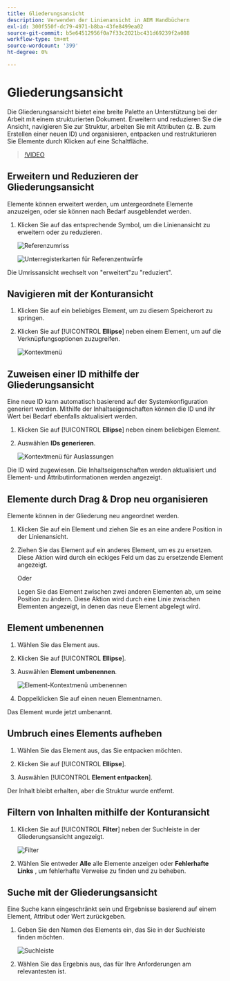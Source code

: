 ```yaml
---
title: Gliederungsansicht
description: Verwenden der Linienansicht in AEM Handbüchern
exl-id: 300f550f-dc79-4971-b8ba-43fe8499ea02
source-git-commit: b5e64512956f0a7f33c2021bc431d69239f2a088
workflow-type: tm+mt
source-wordcount: '399'
ht-degree: 0%

---
```


# Gliederungsansicht

Die Gliederungsansicht bietet eine breite Palette an Unterstützung bei der Arbeit mit einem strukturierten Dokument. Erweitern und reduzieren Sie die Ansicht, navigieren Sie zur Struktur, arbeiten Sie mit Attributen (z. B. zum Erstellen einer neuen ID) und organisieren, entpacken und restrukturieren Sie Elemente durch Klicken auf eine Schaltfläche.

>[!VIDEO](https://video.tv.adobe.com/v/342767)

## Erweitern und Reduzieren der Gliederungsansicht

Elemente können erweitert werden, um untergeordnete Elemente anzuzeigen, oder sie können nach Bedarf ausgeblendet werden.

1. Klicken Sie auf das entsprechende Symbol, um die Linienansicht zu erweitern oder zu reduzieren.

   ![Referenzumriss](images/lesson-6/outline-collapsed-before.png)

   ![Unterregisterkarten für Referenzentwürfe](images/lesson-6/outline-expanded-after.png)

Die Umrissansicht wechselt von &quot;erweitert&quot;zu &quot;reduziert&quot;.

## Navigieren mit der Konturansicht

1. Klicken Sie auf ein beliebiges Element, um zu diesem Speicherort zu springen.

2. Klicken Sie auf [!UICONTROL **Ellipse**] neben einem Element, um auf die Verknüpfungsoptionen zuzugreifen.

   ![Kontextmenü](images/lesson-6/shortcut-options.png)

## Zuweisen einer ID mithilfe der Gliederungsansicht

Eine neue ID kann automatisch basierend auf der Systemkonfiguration generiert werden. Mithilfe der Inhaltseigenschaften können die ID und ihr Wert bei Bedarf ebenfalls aktualisiert werden.

1. Klicken Sie auf [!UICONTROL **Ellipse**] neben einem beliebigen Element.

2. Auswählen **IDs generieren**.

   ![Kontextmenü für Auslassungen](images/lesson-6/ellipsis-popup.png)

Die ID wird zugewiesen. Die Inhaltseigenschaften werden aktualisiert und Element- und Attributinformationen werden angezeigt.

## Elemente durch Drag &amp; Drop neu organisieren

Elemente können in der Gliederung neu angeordnet werden.

1. Klicken Sie auf ein Element und ziehen Sie es an eine andere Position in der Linienansicht.

2. Ziehen Sie das Element auf ein anderes Element, um es zu ersetzen. Diese Aktion wird durch ein eckiges Feld um das zu ersetzende Element angezeigt.

   Oder

   Legen Sie das Element zwischen zwei anderen Elementen ab, um seine Position zu ändern. Diese Aktion wird durch eine Linie zwischen Elementen angezeigt, in denen das neue Element abgelegt wird.

## Element umbenennen

1. Wählen Sie das Element aus.

2. Klicken Sie auf [!UICONTROL **Ellipse**].

3. Auswählen **Element umbenennen**.

   ![Element-Kontextmenü umbenennen](images/lesson-6/rename-before.png)

4. Doppelklicken Sie auf einen neuen Elementnamen.

Das Element wurde jetzt umbenannt.

## Umbruch eines Elements aufheben

1. Wählen Sie das Element aus, das Sie entpacken möchten.

2. Klicken Sie auf [!UICONTROL **Ellipse**].

3. Auswählen [!UICONTROL **Element entpacken**].

Der Inhalt bleibt erhalten, aber die Struktur wurde entfernt.

## Filtern von Inhalten mithilfe der Konturansicht

1. Klicken Sie auf [!UICONTROL **Filter**] neben der Suchleiste in der Gliederungsansicht angezeigt.

   ![Filter](images/lesson-6/filter-icon.png)

2. Wählen Sie entweder **Alle** alle Elemente anzeigen oder **Fehlerhafte Links** , um fehlerhafte Verweise zu finden und zu beheben.

## Suche mit der Gliederungsansicht

Eine Suche kann eingeschränkt sein und Ergebnisse basierend auf einem Element, Attribut oder Wert zurückgeben.

1. Geben Sie den Namen des Elements ein, das Sie in der Suchleiste finden möchten.

   ![Suchleiste](images/lesson-6/search-bar.png)

2. Wählen Sie das Ergebnis aus, das für Ihre Anforderungen am relevantesten ist.
